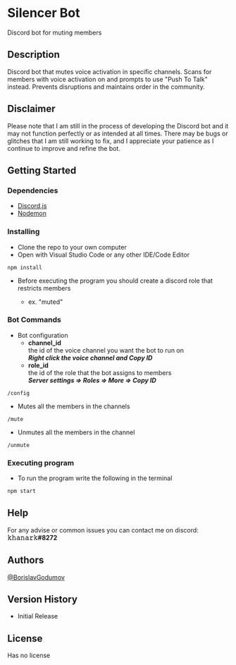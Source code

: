 # Silencer Bot

Discord bot for muting members

## Description

Discord bot that mutes voice activation in specific channels. Scans for members with voice activation on and prompts to use "Push To Talk" instead. Prevents disruptions and maintains order in the community.

## Disclaimer

Please note that I am still in the process of developing the Discord bot and it may not function perfectly or as intended at all times. There may be bugs or glitches that I am still working to fix, and I appreciate your patience as I continue to improve and refine the bot.

## Getting Started

### Dependencies

- [Discord.js](https://discord.js.org/#)
- [Nodemon](https://nodemon.io)

### Installing

- Clone the repo to your own computer
- Open with Visual Studio Code or any other IDE/Code Editor

```
npm install
```

- Before executing the program you should create a discord role that restricts members

  - ex. "muted"

### Bot Commands

- Bot configuration
  - **channel_id**  
    the id of the voice channel you want the bot to run on  
    **_Right click the voice channel and Copy ID_**
  - **role_id**  
    the id of the role that the bot assigns to members  
    **_Server settings => Roles => More => Copy ID_**

```
/config
```

- Mutes all the members in the channels

```
/mute
```

- Unmutes all the members in the channel

```
/unmute
```

### Executing program

- To run the program write the following in the terminal

```bash
npm start
```

## Help

For any advise or common issues you can contact me on discord:
**𝚔𝚑𝚊𝚗𝚊𝚛𝚔#8272**

## Authors

[@BorislavGodumov](https://www.linkedin.com/in/borislav-godumov-7245b61a2/)

## Version History

- Initial Release

## License

Has no license

